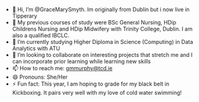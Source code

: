 - 👋 Hi, I’m @GraceMarySmyth. Im originally from Dublin but i now live in Tipperary 
- 👀 My previous courses of study were BSc General Nursing, HDip Childrens Nursing and HDip Midwifery with Trinity College, Dublin. I am also a qualified IBCLC.
- 🌱 I’m currently studying Higher Diploma in Science (Computing) in Data Analytics with ATU
- 💞️ I’m looking to collaborate on interesting projects that stretch me and I can incorporate prior learning while learning new skills 
- 📫 How to reach me: gmmurphy@tcd.ie
- 😄 Pronouns: She/Her
- ⚡ Fun fact: This year, I am hoping to grade for my black belt in Kickboxing. It pairs very well with my love of cold water swimming! 

<!---
GraceMarySmyth/GraceMarySmyth is a ✨ special ✨ repository because its `README.md` (this file) appears on your GitHub profile.
You can click the Preview link to take a look at your changes.
--->

